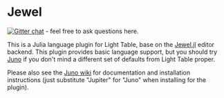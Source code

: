 # Jewel

[![Gitter chat](https://badges.gitter.im/one-more-minute/Jewel-LT.png)](https://gitter.im/one-more-minute/Jewel) - feel free to ask questions here.

This is a Julia language plugin for Light Table, base on the [Jewel.jl](https://github.com/one-more-minute/Jewel.jl) editor backend. This plugin provides basic language support, but you should try [Juno](https://github.com/one-more-minute/Jupiter-LT) if you don't mind a different set of defaults from Light Table proper.

Please also see the [Juno wiki](https://github.com/one-more-minute/Jupiter-LT/wiki) for documentation and installation instructions (just substitute "Jupiter" for "Juno" when installing for the plugin).
